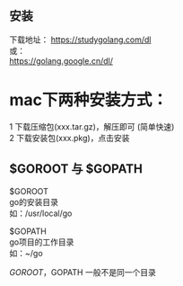 
安装  
-------------
下载地址：
https://studygolang.com/dl   
或：  
https://golang.google.cn/dl/    
  

mac下两种安装方式：
=============
1 下载压缩包(xxx.tar.gz)，解压即可 (简单快速)  
2 下载安装包(xxx.pkg)，点击安装  
  
  
  
  
$GOROOT 与 $GOPATH  
-------------
$GOROOT  
go的安装目录  
如：/usr/local/go  
  
$GOPATH  
go项目的工作目录  
如：~/go  
  
$GOROOT，$GOPATH 一般不是同一个目录  

